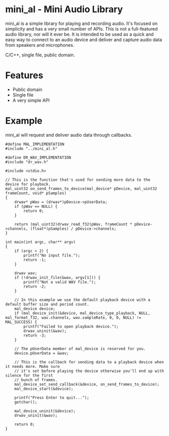 mini_al - Mini Audio Library
============================
mini_al is a simple library for playing and recording audio. It's focused on simplicity and has
a very small number of APIs. This is not a full-featured audio library, nor will it ever be. It
is intended to be used as a quick and easy way to connect to an audio device and deliver and
capture audio data from speakers and microphones.

C/C++, single file, public domain.


Features
========
- Public domain
- Single file
- A very simple API




Example
=======
mini_al will request and deliver audio data through callbacks.

```
#define MAL_IMPLEMENTATION
#include "../mini_al.h"

#define DR_WAV_IMPLEMENTATION
#include "dr_wav.h"

#include <stdio.h>

// This is the function that's used for sending more data to the device for playback.
mal_uint32 on_send_frames_to_device(mal_device* pDevice, mal_uint32 frameCount, void* pSamples)
{
    drwav* pWav = (drwav*)pDevice->pUserData;
    if (pWav == NULL) {
        return 0;
    }
    
    return (mal_uint32)drwav_read_f32(pWav, frameCount * pDevice->channels, (float*)pSamples) / pDevice->channels;
}

int main(int argc, char** argv)
{
    if (argc < 2) {
        printf("No input file.");
        return -1;
    }

    drwav wav;
    if (!drwav_init_file(&wav, argv[1])) {
        printf("Not a valid WAV file.");
        return -2;
    }
    
    // In this example we use the default playback device with a default buffer size and period count.
    mal_device device;
    if (mal_device_init(&device, mal_device_type_playback, NULL, mal_format_f32, wav.channels, wav.sampleRate, 0, 0, NULL) != MAL_SUCCESS) {
        printf("Failed to open playback device.");
        drwav_uninit(&wav);
        return -3;
    }
    
    // The pUserData member of mal_device is reserved for you.
    device.pUserData = &wav;
    
    // This is the callback for sending data to a playback device when it needs more. Make sure
    // it's set before playing the device otherwise you'll end up with silence for the first
    // bunch of frames.
    mal_device_set_send_callback(&device, on_send_frames_to_device);
    mal_device_start(&device);
    
    printf("Press Enter to quit...");
    getchar();
    
    mal_device_uninit(&device);
    drwav_uninit(&wav);
    
    return 0;
}
```